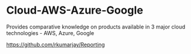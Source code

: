 # Cloud-AWS-Azure-Google
Provides comparative knowledge on products available in 3 major cloud technologies - AWS, Azure, Google

https://github.com/rkumarjay/Reporting

